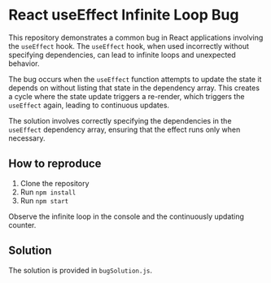 # React useEffect Infinite Loop Bug

This repository demonstrates a common bug in React applications involving the `useEffect` hook.  The `useEffect` hook, when used incorrectly without specifying dependencies, can lead to infinite loops and unexpected behavior.

The bug occurs when the `useEffect` function attempts to update the state it depends on without listing that state in the dependency array. This creates a cycle where the state update triggers a re-render, which triggers the `useEffect` again, leading to continuous updates.

The solution involves correctly specifying the dependencies in the `useEffect` dependency array, ensuring that the effect runs only when necessary.

## How to reproduce

1. Clone the repository
2. Run `npm install`
3. Run `npm start`

Observe the infinite loop in the console and the continuously updating counter.

## Solution

The solution is provided in `bugSolution.js`.